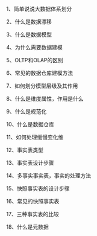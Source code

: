 1、简单说说大数据体系划分

2、什么是数据漂移

3、什么是数据模型

4、为什么需要数据建模

5、OLTP和OLAP的区别

6、常见的数据仓库建模方法

7、如何划分模型层级及其作用

8、什么是维度属性，作用是什么

9、什么是规范化

10、什么是数据仓库

11、如何处理缓慢变化维

12、事实表类型

13、事实表设计步骤

14、多事实事实表，事实的处理方法

15、快照事实表的设计步骤

16、常见的快照事实表

17、三种事实表的比较

18、什么是元数据